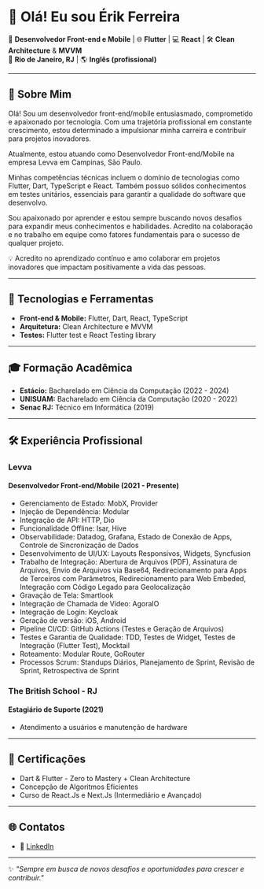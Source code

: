# 👋 Olá! Eu sou Érik Ferreira

🎯 **Desenvolvedor Front-end e Mobile** | 🌐 **Flutter** | 💻 **React** | 🛠️ **Clean Architecture** & **MVVM**  
📍 **Rio de Janeiro, RJ** | 🌎 **Inglês (profissional)**

---

## 📝 Sobre Mim  


Olá! Sou um desenvolvedor front-end/mobile entusiasmado, comprometido e apaixonado por tecnologia. Com uma trajetória profissional em constante crescimento, estou determinado a impulsionar minha carreira e contribuir para projetos inovadores.

Atualmente, estou atuando como Desenvolvedor Front-end/Mobile na empresa Levva em Campinas, São Paulo. 

Minhas competências técnicas incluem o domínio de tecnologias como Flutter, Dart, TypeScript e React. Também possuo sólidos conhecimentos em testes unitários, essenciais para garantir a qualidade do software que desenvolvo.

Sou apaixonado por aprender e estou sempre buscando novos desafios para expandir meus conhecimentos e habilidades. Acredito na colaboração e no trabalho em equipe como fatores fundamentais para o sucesso de qualquer projeto.

💡 Acredito no aprendizado contínuo e amo colaborar em projetos inovadores que impactam positivamente a vida das pessoas.  

---

## 🚀 Tecnologias e Ferramentas  
- **Front-end & Mobile:** Flutter, Dart, React, TypeScript  
- **Arquitetura:** Clean Architecture e MVVM
- **Testes:** Flutter test e React Testing library 

---

## 🎓 Formação Acadêmica  
- **Estácio:** Bacharelado em Ciência da Computação (2022 - 2024)  
- **UNISUAM:** Bacharelado em Ciência da Computação (2020 - 2022)  
- **Senac RJ:** Técnico em Informática (2019)

---

## 🛠️ Experiência Profissional  
### **Levva**  
#### Desenvolvedor Front-end/Mobile (2021 - Presente)  
- Gerenciamento de Estado: MobX, Provider
- Injeção de Dependência: Modular
- Integração de API: HTTP, Dio
- Funcionalidade Offline: Isar, Hive
- Observabilidade: Datadog, Grafana, Estado de Conexão de Apps, Controle de Sincronização de Dados
- Desenvolvimento de UI/UX: Layouts Responsivos, Widgets, Syncfusion
- Trabalho de Integração: Abertura de Arquivos (PDF), Assinatura de Arquivos, Envio de Arquivos via Base64, Redirecionamento para Apps de Terceiros com Parâmetros, Redirecionamento para Web Embeded, Integração com Código Legado para Geolocalização
- Gravação de Tela: Smartlook
- Integração de Chamada de Vídeo: AgoraIO
- Integração de Login: Keycloak
- Geração de versão: iOS, Android
- Pipeline CI/CD: GitHub Actions (Testes e Geração de Arquivos)
- Testes e Garantia de Qualidade: TDD, Testes de Widget, Testes de Integração (Flutter Test), Mocktail
- Roteamento: Modular Route, GoRouter
- Processos Scrum: Standups Diários, Planejamento de Sprint, Revisão de Sprint, Retrospectiva de Sprint

### **The British School - RJ**  
#### Estagiário de Suporte (2021)  
- Atendimento a usuários e manutenção de hardware  

---

## 📜 Certificações  
- Dart & Flutter - Zero to Mastery + Clean Architecture  
- Concepção de Algoritmos Eficientes  
- Curso de React.Js e Next.Js (Intermediário e Avançado)  

---

## 🌐 Contatos  
- 💼 [LinkedIn](https://www.linkedin.com/in/érikferreira-2705611a3)  

---

✨ _"Sempre em busca de novos desafios e oportunidades para crescer e contribuir."_  
